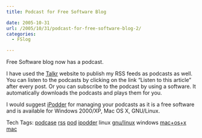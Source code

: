```yaml
---
title: Podcast for Free Software Blog

date: 2005-10-31
url: /2005/10/31/podcast-for-free-software-blog-2/
categories:
  - FSlog

---
```

Free Software blog now has a podcast.
  
I have used the [Talkr][1] website to publish my RSS feeds as podcasts as well. You can listen to the podcasts by clicking on the link &#8220;Listen to this article&#8221; after every post. Or you can subscribe to the podcast by using a software. It automatically downloads the podcasts and plays them for you.
  
I would suggest [iPodder][2] for managing your podcasts as it is a free software and is available for Windows 2000/XP, Mac OS X, GNU/Linux.

<div>
  Tech Tags: <a rel="tag" href="http://technorati.com/tag/podcase">podcase</a> <a rel="tag" href="http://technorati.com/tag/rss">rss</a> <a rel="tag" href="http://technorati.com/tag/pod">pod</a> <a rel="tag" href="http://technorati.com/tag/ipodder">ipodder</a> linux <a rel="tag" href="http://technorati.com/tag/gnu/linux">gnu/linux</a> windows <a rel="tag" href="http://technorati.com/tag/mac+os+x">mac+os+x</a> <a rel="tag" href="http://technorati.com/tag/mac">mac</a>
</div>

 [1]: http://www.talkr.com/4661/partners/
 [2]: http://ipodder.sourceforge.net/index.php